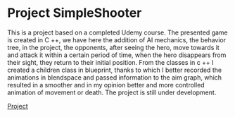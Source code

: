 # Project SimpleShooter

This is a project based on a completed Udemy course. The presented game is created in C ++, we have here the addition of AI mechanics, the behavior tree, in the project, the opponents, after seeing the hero, move towards it and attack it within a certain period of time, when the hero disappears from their sight, they return to their initial position. From the classes in c ++ I created a children class in blueprint, thanks to which I better recorded the animations in blendspace and passed information to the aim graph, which resulted in a smoother and in my opinion better and more controlled animation of movement or death. The project is still under development.

[Project](https://youtu.be/1kJ5AGunOTo)